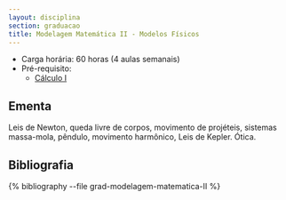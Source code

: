 ```yaml
---
layout: disciplina
section: graduacao
title: Modelagem Matemática II - Modelos Físicos
---
```


- Carga horária: 60 horas (4 aulas semanais)
- Pré-requisito:
    - [Cálculo I](calculo-I.html)

## Ementa 

Leis de Newton, queda livre de corpos, movimento de projéteis,
sistemas massa-mola, pêndulo, movimento harmônico, Leis de
Kepler. Ótica.

## Bibliografia

{% bibliography --file grad-modelagem-matematica-II %}
